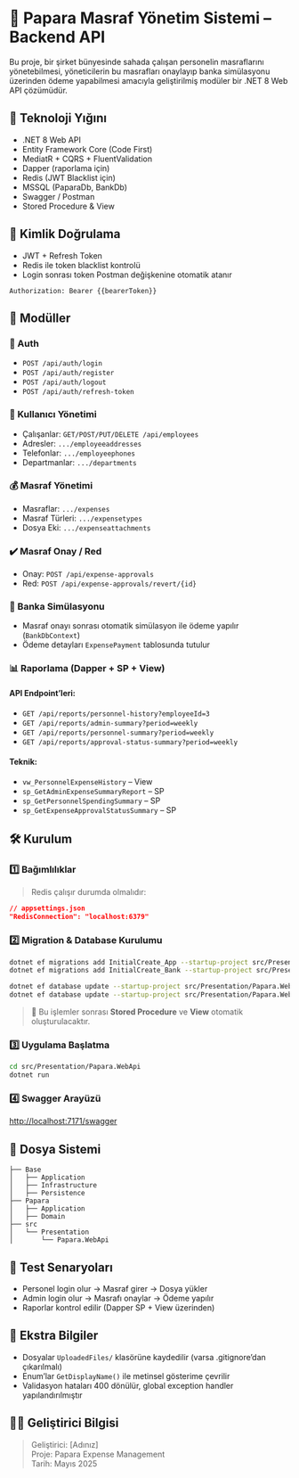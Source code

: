 # 📘 Papara Masraf Yönetim Sistemi – Backend API

Bu proje, bir şirket bünyesinde sahada çalışan personelin masraflarını yönetebilmesi, yöneticilerin bu masrafları onaylayıp banka simülasyonu üzerinden ödeme yapabilmesi amacıyla geliştirilmiş modüler bir .NET 8 Web API çözümüdür.

## 🔧 Teknoloji Yığını

- .NET 8 Web API
- Entity Framework Core (Code First)
- MediatR + CQRS + FluentValidation
- Dapper (raporlama için)
- Redis (JWT Blacklist için)
- MSSQL (PaparaDb, BankDb)
- Swagger / Postman
- Stored Procedure & View

## 🔐 Kimlik Doğrulama

- JWT + Refresh Token
- Redis ile token blacklist kontrolü
- Login sonrası token Postman değişkenine otomatik atanır

```http
Authorization: Bearer {{bearerToken}}
```

## 🧩 Modüller

### 🔑 Auth
- `POST /api/auth/login`
- `POST /api/auth/register`
- `POST /api/auth/logout`
- `POST /api/auth/refresh-token`

### 👤 Kullanıcı Yönetimi
- Çalışanlar: `GET/POST/PUT/DELETE /api/employees`
- Adresler: `.../employeeaddresses`
- Telefonlar: `.../employeephones`
- Departmanlar: `.../departments`

### 💰 Masraf Yönetimi
- Masraflar: `.../expenses`
- Masraf Türleri: `.../expensetypes`
- Dosya Eki: `.../expenseattachments`

### ✔️ Masraf Onay / Red
- Onay: `POST /api/expense-approvals`
- Red: `POST /api/expense-approvals/revert/{id}`

### 🏦 Banka Simülasyonu
- Masraf onayı sonrası otomatik simülasyon ile ödeme yapılır (`BankDbContext`)
- Ödeme detayları `ExpensePayment` tablosunda tutulur

### 📊 Raporlama (Dapper + SP + View)
#### API Endpoint’leri:
- `GET /api/reports/personnel-history?employeeId=3`
- `GET /api/reports/admin-summary?period=weekly`
- `GET /api/reports/personnel-summary?period=weekly`
- `GET /api/reports/approval-status-summary?period=weekly`

#### Teknik:
- `vw_PersonnelExpenseHistory` – View
- `sp_GetAdminExpenseSummaryReport` – SP
- `sp_GetPersonnelSpendingSummary` – SP
- `sp_GetExpenseApprovalStatusSummary` – SP

## 🛠️ Kurulum

### 1️⃣ Bağımlılıklar

> Redis çalışır durumda olmalıdır:

```json
// appsettings.json
"RedisConnection": "localhost:6379"
```

### 2️⃣ Migration & Database Kurulumu

```bash
dotnet ef migrations add InitialCreate_App --startup-project src/Presentation/Papara.WebApi --project src/Base/Base.Persistence --context AppDbContext --output-dir Migrations/Papara
dotnet ef migrations add InitialCreate_Bank --startup-project src/Presentation/Papara.WebApi --project src/Base/Base.Persistence --context BankDbContext --output-dir Migrations/Bank

dotnet ef database update --startup-project src/Presentation/Papara.WebApi --project src/Base/Base.Persistence --context AppDbContext
dotnet ef database update --startup-project src/Presentation/Papara.WebApi --project src/Base/Base.Persistence --context BankDbContext
```

> 📌 Bu işlemler sonrası **Stored Procedure** ve **View** otomatik oluşturulacaktır.

### 3️⃣ Uygulama Başlatma

```bash
cd src/Presentation/Papara.WebApi
dotnet run
```

### 4️⃣ Swagger Arayüzü

[http://localhost:7171/swagger](http://localhost:7171/swagger)

## 📂 Dosya Sistemi

```text
├── Base
│   ├── Application
│   ├── Infrastructure
│   ├── Persistence
├── Papara
│   ├── Application
│   ├── Domain
├── src
│   └── Presentation
│       └── Papara.WebApi
```

## 🧪 Test Senaryoları

- Personel login olur → Masraf girer → Dosya yükler
- Admin login olur → Masrafı onaylar → Ödeme yapılır
- Raporlar kontrol edilir (Dapper SP + View üzerinden)

## 📎 Ekstra Bilgiler

- Dosyalar `UploadedFiles/` klasörüne kaydedilir (varsa .gitignore’dan çıkarılmalı)
- Enum’lar `GetDisplayName()` ile metinsel gösterime çevrilir
- Validasyon hataları 400 dönülür, global exception handler yapılandırılmıştır

## 👨‍💻 Geliştirici Bilgisi

> Geliştirici: [Adınız]  
> Proje: Papara Expense Management  
> Tarih: Mayıs 2025
